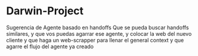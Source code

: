 # Darwin-Project
Sugerencia de Agente basado en handoffs
Que se pueda buscar handoffs similares, y que vos puedas agarrar ese agente, y colocar la web del nuevo cliente y que haga un web-scrapper para llenar el general context y que agarre el flujo del agente ya creado
